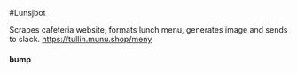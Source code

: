 #Lunsjbot

Scrapes cafeteria website, formats lunch menu, generates image and sends to slack.
https://tullin.munu.shop/meny

#### bump
